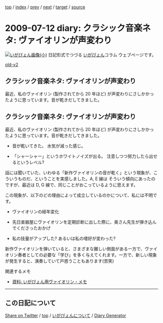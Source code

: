 [top](../index.html) 
 / [index](https://igapyon.github.io/diary/2009/index.html) 
 / [prev](https://igapyon.github.io/diary/2009/ig090703.html) 
 / [next](https://igapyon.github.io/diary/2009/ig090714.html) 
 / [target](https://igapyon.github.io/diary/2009/ig090712.html) 
 / [source](https://github.com/igapyon/diary/blob/gh-pages/2009/ig090712.html.src.md) 

2009-07-12 diary: クラシック音楽ネタ: ヴァイオリンが声変わり
=====================================================================================================
[![いがぴょん画像(小)](https://igapyon.github.io/diary/images/iga200306s.jpg "いがぴょん")](https://igapyon.github.io/diary/memo/memoigapyon.html) 日記形式でつづる [いがぴょん](https://igapyon.github.io/diary/memo/memoigapyon.html)コラム ウェブページです。

[old-v2](ig090712-orig.html)

## クラシック音楽ネタ: ヴァイオリンが声変わり

最近、私のヴァイオリン (製作されてから 20 年ほど) が声変わりにさしかかったように思っています。音が乾きだしてきました。


## クラシック音楽ネタ: ヴァイオリンが声変わり

最近、私のヴァイオリン (製作されてから 20 年ほど) が声変わりにさしかかったように思っています。音が乾きだしてきました。

* 音が乾いてきた。
  水気が減った感じ。
  
* 「シャーシャー」というホワイトノイズが出る。
  注意しつつ努力したら出せるというレベル?

話には聞いていた、いわゆる「新作ヴァイオリンの音が乾く」という現象が、こういうものだ、ということを実感しました。A, E 線は そういう傾向にあったのですが、最近は
D, G 線で、同じことがおこっているように思えます。

この現象が、以下のどの理由によって成立しているのかについて、私には不明です。

* ヴァイオリンの経年変化
  
* 先日楽器屋にヴァイオリンを定期診断に出した際に、奥さん先生が弾き込んでくださったおかげ
  
* 私の技量がアップした? あるいは私の嗜好が変わった?

新作ヴァイオリンを弾いていると、さまざまな難しい側面がある一方で、ヴァイオリン奏者としての必要な「学び」を多く与えてくれます。一方で、新しい現象が発生すると、演奏していて戸惑うこともあります(苦笑)

関連するメモ

* [資料: いがぴょん用ヴァイオリン・メモ](../memo/memoviolin.html)

----------------------------------------------------------------------------------------------------

## この日記について

[Share on Twitter](https://twitter.com/intent/tweet?hashtags=igapyon%2Cdiary%2C%E3%81%84%E3%81%8C%E3%81%B4%E3%82%87%E3%82%93&text=%E3%82%AF%E3%83%A9%E3%82%B7%E3%83%83%E3%82%AF%E9%9F%B3%E6%A5%BD%E3%83%8D%E3%82%BF%3A+%E3%83%B4%E3%82%A1%E3%82%A4%E3%82%AA%E3%83%AA%E3%83%B3%E3%81%8C%E5%A3%B0%E5%A4%89%E3%82%8F%E3%82%8A&url=https%3A%2F%2Figapyon.github.io%2Fdiary%2F2009%2Fig090712.html) / [top](../index.html) / [いがぴょんについて](https://igapyon.github.io/diary/memo/memoigapyon.html) / [Diary Generator](https://github.com/igapyon/igapyonv3)
